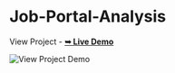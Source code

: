 # Job-Portal-Analysis
View Project  -  <a href="https://jobportal-analysis.netlify.app/"><strong>➥ Live Demo</strong></a>

  ![View Project Demo](https://jobportal-analysis.netlify.app/)
